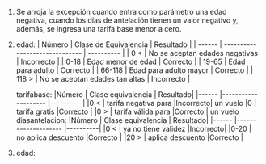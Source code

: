 1. Se arroja la excepción cuando entra como parámetro una edad negativa, cuando los días de antelación tienen un valor negativo y, además, se ingresa una tarifa base menor a cero.
2. edad:
      | Número | Clase de Equivalencia          | Resultado  |
      | ------ | ------------------------------ | ---------- |
      | 0 <    | No se aceptan edades negativas | Incorrecto |
      | 0-18   | Edad menor de edad             | Correcto   |
      | 19-65  | Edad para adulto               | Correcto   |
      | 66-118 | Edad para adulto mayor         | Correcto   |
      | 118 >  | No se aceptan edades tan altas | Incorrecto |
   
   tarifabase:
     |Número | Clase equivalencia   | Resultado|
     |------ |--------------------  |----------|
     |0 <    | tarifa negativa para |Incorrecto|
               un vuelo
     |0      | tarifa gratis        |Correcto  |
     |0 >    | tarifa válida para   |Correcto  |
               un vuelo
   diasantelacion:
     |Número | Clase equivalencia   | Resultado|
     |------ |--------------------  |----------|
     |0 <    | ya no tiene validez  |Incorrecto|
     |0-20   | no aplica descuento  |Correcto  |
     |20 >   | aplica descuento     |Correcto  |

4. edad:


